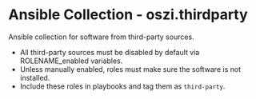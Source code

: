 # Ansible Collection - oszi.thirdparty

Ansible collection for software from third-party sources.

* All third-party sources must be disabled by default via ROLENAME_enabled variables.
* Unless manually enabled, roles must make sure the software is not installed.
* Include these roles in playbooks and tag them as `third-party`.
